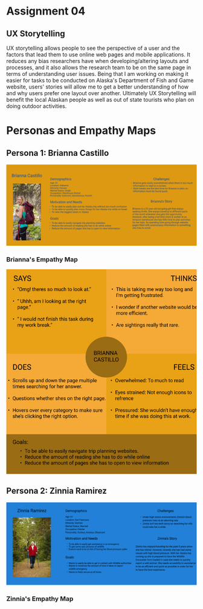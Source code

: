 # Assignment 04
## UX Storytelling 
UX storytelling allows people to see the perspective of a user and the factors that lead them to use online web pages and mobile applications. It reduces any bias researchers have when developing/altering layouts and processes, and it also allows the research team to be on the same page in terms of understanding user issues. Being that I am working on making it easier for tasks to be conducted on Alaska's Department of Fish and Game website, users' stories will allow me to get a better understanding of how and why users prefer one layout over another. Ultimately UX Storytelling will benefit the local Alaskan people as well as out of state tourists who plan on doing outdoor activities.

# Personas and Empathy Maps
## Persona 1: Brianna Castillo 
<img src="Persona 1.png">

### Brianna's Empathy Map
<img src="Empathy map 1.png">

## Persona 2: Zinnia Ramirez
<img src="Persona 2.png">

### Zinnia's Empathy Map
 
